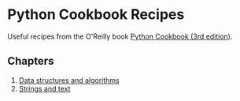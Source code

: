 # Python Cookbook Recipes

Useful recipes from the O'Reilly book [Python Cookbook (3rd edition)](https://www.oreilly.com/library/view/python-cookbook-3rd/9781449357337/).


## Chapters
1. [Data structures and algorithms](./src/01_data_structures_and_algorithms/)
2. [Strings and text](./src/02_strings_and_text/)